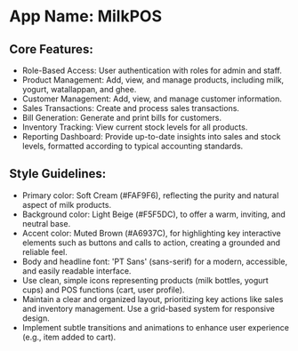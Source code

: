 # **App Name**: MilkPOS

## Core Features:

- Role-Based Access: User authentication with roles for admin and staff.
- Product Management: Add, view, and manage products, including milk, yogurt, watallappan, and ghee.
- Customer Management: Add, view, and manage customer information.
- Sales Transactions: Create and process sales transactions.
- Bill Generation: Generate and print bills for customers.
- Inventory Tracking: View current stock levels for all products.
- Reporting Dashboard: Provide up-to-date insights into sales and stock levels, formatted according to typical accounting standards.

## Style Guidelines:

- Primary color: Soft Cream (#FAF9F6), reflecting the purity and natural aspect of milk products.
- Background color: Light Beige (#F5F5DC), to offer a warm, inviting, and neutral base.
- Accent color: Muted Brown (#A6937C), for highlighting key interactive elements such as buttons and calls to action, creating a grounded and reliable feel.
- Body and headline font: 'PT Sans' (sans-serif) for a modern, accessible, and easily readable interface.
- Use clean, simple icons representing products (milk bottles, yogurt cups) and POS functions (cart, user profile).
- Maintain a clear and organized layout, prioritizing key actions like sales and inventory management. Use a grid-based system for responsive design.
- Implement subtle transitions and animations to enhance user experience (e.g., item added to cart).